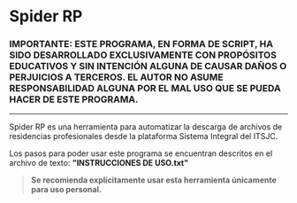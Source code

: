 # Spider RP 

### **IMPORTANTE: ESTE PROGRAMA, EN FORMA DE SCRIPT, HA SIDO DESARROLLADO EXCLUSIVAMENTE CON PROPÓSITOS EDUCATIVOS Y SIN INTENCIÓN ALGUNA DE CAUSAR DAÑOS O PERJUICIOS A TERCEROS. EL AUTOR NO ASUME RESPONSABILIDAD ALGUNA POR EL MAL USO QUE SE PUEDA HACER DE ESTE PROGRAMA.**

---

Spider RP es una herramienta para automatizar la descarga de archivos de residencias profesionales desde la plataforma Sistema Integral del ITSJC.

Los pasos para poder usar este programa se encuentran descritos en el archivo de texto: **"INSTRUCCIONES DE USO.txt"**

> **Se recomienda explícitamente usar esta herramienta únicamente para uso personal.**